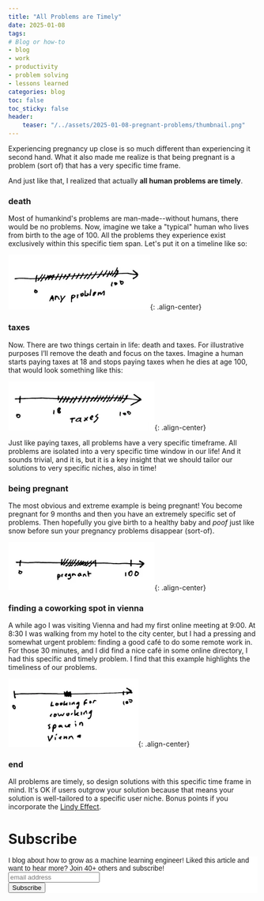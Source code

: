 ```yaml
---
title: "All Problems are Timely"
date: 2025-01-08
tags:
# Blog or how-to
- blog
- work
- productivity
- problem solving
- lessons learned
categories: blog
toc: false
toc_sticky: false
header:
    teaser: "/../assets/2025-01-08-pregnant-problems/thumbnail.png"
---
```

<!-- ctrl + alt + v -->

Experiencing pregnancy up close is so much different than experiencing it second hand. What it also made me realize is that being pregnant is a problem (sort of) that has a very specific time frame. 

And just like that, I realized that actually **all human problems are timely**.

### death

Most of humankind's problems are man-made--without humans, there would be no problems. Now, imagine we take a "typical" human who lives from birth to the age of 100. All the problems they experience exist exclusively within this specific tiem span. Let's put it on a timeline like so:

![](/../assets/2025-01-08-pregnant-problems/2025-01-08-13-47-27.png){: .align-center}

### taxes

Now. There are two things certain in life: death and taxes. For illustrative purposes I’ll remove the death and focus on the taxes. Imagine a human starts paying taxes at 18 and stops paying taxes when he dies at age 100, that would look something like this:

![](/../assets/2025-01-08-pregnant-problems/2025-01-08-13-47-52.png){: .align-center}

Just like paying taxes, all problems have a very specific timeframe. All problems are isolated into a very specific time window in our life! And it sounds trivial, and it is, but it is a key insight that we should tailor our solutions to very specific niches, also in time!

### being pregnant

The most obvious and extreme example is being pregnant! You become pregnant for 9 months and then you have an extremely specific set of problems. Then hopefully you give birth to a healthy baby and *poof* just like snow before sun your pregnancy problems disappear (sort-of).

![](/../assets/2025-01-08-pregnant-problems/2025-01-08-13-48-11.png){: .align-center}

### finding a coworking spot in vienna

A while ago I was visiting Vienna and had my first online meeting at 9:00. At 8:30 I was walking from my hotel to the city center, but I had a pressing and somewhat urgent problem: finding a good café to do some remote work in. For those 30 minutes, and I did find a nice café in some online directory, I had this specific and timely problem. I find that this example highlights the timeliness of our problems.

![](/../assets/2025-01-08-pregnant-problems/2025-01-08-13-53-43.png){: .align-center}

### end

All problems are timely, so design solutions with this specific time frame in mind. It's OK if users outgrow your solution because that means your solution is well-tailored to a specific user niche. Bonus points if you incorporate the [Lindy Effect](https://en.wikipedia.org/wiki/Lindy_effect). 

# Subscribe

<!-- Begin Mailchimp Signup Form -->
<link href="//cdn-images.mailchimp.com/embedcode/horizontal-slim-10_7.css" rel="stylesheet" type="text/css">
<style type="text/css">
#mc_embed_signup{background:#fff; clear:left; font:14px Helvetica,Arial,sans-serif; width:100%;}
/* Add your own Mailchimp form style overrides in your site stylesheet or in this style block.
    We recommend moving this block and the preceding CSS link to the HEAD of your HTML file. */
</style>
<div id="mc_embed_signup">
<form action="https://gmail.us3.list-manage.com/subscribe/post?u=92fe86c389878585bc87837e8&amp;id=50543deff9" method="post" id="mc-embedded-subscribe-form" name="mc-embedded-subscribe-form" class="validate" target="_blank" novalidate>
    <div id="mc_embed_signup_scroll">
<label for="mce-EMAIL">I blog about how to grow as a machine learning engineer! Liked this article and want to hear more? Join 40+ others and subscribe!</label>
<input type="email" value="" name="EMAIL" class="email" id="mce-EMAIL" placeholder="email address" required>
    <!-- real people should not fill this in and expect good things - do not remove this or risk form bot signups-->
    <div style="position: absolute; left: -5000px;" aria-hidden="true"><input type="text" name="b_92fe86c389878585bc87837e8_50543deff9" tabindex="-1" value=""></div>
    <div class="clear"><input type="submit" value="Subscribe" name="subscribe" id="mc-embedded-subscribe" class="button"></div>
    </div>
</form>
</div>
<!--End mc_embed_signup-->
    